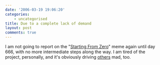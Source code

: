 ```yaml
---
date: '2006-03-19 19:06:20'
categories:
    - uncategorised
title: Due to a complete lack of demand
layout: post
comments: true
---
```

I am not going to report on the "[Starting From
Zero](http://www.nbrightside.com/blog/2006/03/06/from-zero-to-eternity/)"
meme again until day 666, with no more intermediate steps along the way.
I am tired of the project, personally, and it's obviously driving
[others](http://www.stoweboyd.com/message/2006/03/due_to_popular_.html)
mad, too.
